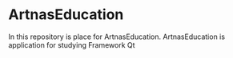 # ArtnasEducation
In this repository is place for ArtnasEducation. ArtnasEducation is application for studying Framework Qt
